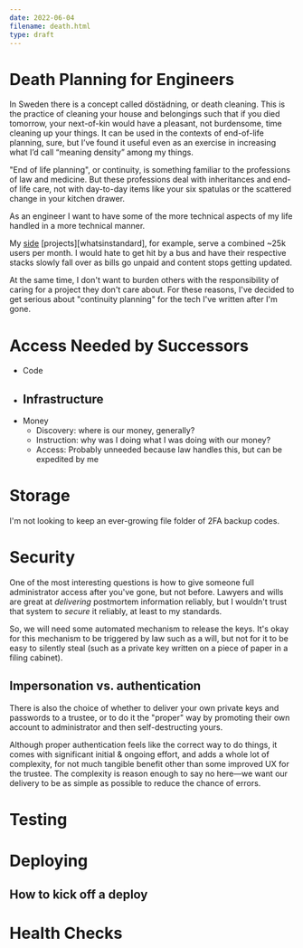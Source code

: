 ```yaml
---
date: 2022-06-04
filename: death.html
type: draft
---
```


# Death Planning for Engineers
In Sweden there is a concept called döstädning, or death cleaning. This is the practice of cleaning your house and belongings such that if you died tomorrow, your next-of-kin would have a pleasant, not burdensome, time cleaning up your things. It can be used in the contexts of end-of-life planning, sure, but I’ve found it useful even as an exercise in increasing what I’d call “meaning density” among my things.

"End of life planning", or continuity, is something familiar to the professions of law and medicine. But these professions deal with inheritances and end-of life care, not with day-to-day items like your six spatulas or the scattered change in your kitchen drawer.

As an engineer I want to have some of the more technical aspects of my life handled in a more technical manner.

My [side][splits.io] [projects][whatsinstandard], for example, serve a combined ~25k users per month. I would hate to get hit by a bus and have their respective stacks slowly fall over as bills go unpaid and content stops getting updated.

At the same time, I don't want to burden others with the responsibility of caring for a project they don't care about. For these reasons, I've decided to get serious about "continuity planning" for the tech I've written after I'm gone.

[splits.io]: https://splits.io
[whatsinstandard.com]: https://whatsinstandard.com

# Access Needed by Successors
- Code
- Infrastructure 
	- 
- Money
	- Discovery: where is our money, generally?
	- Instruction: why was I doing what I was doing with our money?
	- Access: Probably unneeded because law handles this, but can be expedited by me

# Storage
I'm not looking to keep an ever-growing file folder of 2FA backup codes.

# Security
One of the most interesting questions is how to give someone full administrator access after you've gone, but not before. Lawyers and wills are great at *delivering* postmortem information reliably, but I wouldn't trust that system to *secure* it reliably, at least to my standards.

So, we will need some automated mechanism to release the keys. It's okay for this mechanism to be triggered by law such as a will, but not for it to be easy to silently steal (such as a private key written on a piece of paper in a filing cabinet).

## Impersonation vs. authentication
There is also the choice of whether to deliver your own private keys and passwords to a trustee, or to do it the "proper" way by promoting their own account to administrator and then self-destructing yours.

Although proper authentication feels like the correct way to do things, it comes with significant initial & ongoing effort, and adds a whole lot of complexity, for not much tangible benefit other than some improved UX for the trustee. The complexity is reason enough to say no here—we want our delivery to be as simple as possible to reduce the chance of errors.

## 

# Testing

# Deploying
## How to kick off a deploy
# Health Checks